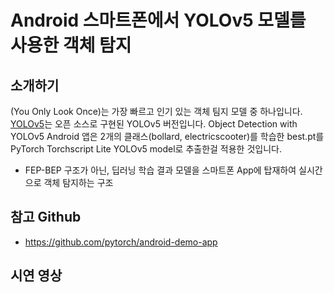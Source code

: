 # Android 스마트폰에서 YOLOv5 모델를 사용한 객체 탐지

## 소개하기

(You Only Look Once)는 가장 빠르고 인기 있는 객체 팀지 모델 중 하나입니다. [YOLOv5](https://github.com/ultralytics/yolov5)는 오픈 소스로 구현된 YOLOv5 버전입니다.
Object Detection with YOLOv5 Android 앱은 2개의 클래스(bollard, electricscooter)를 학습한 best.pt를 PyTorch Torchscript Lite YOLOv5 model로 추출한걸 적용한 것입니다.

* FEP-BEP 구조가 아닌, 딥러닝 학습 결과 모델을 스마트폰 App에 탑재하여 실시간으로 객체 탐지하는 구조

## 참고 Github

* https://github.com/pytorch/android-demo-app

## 시연 영상
